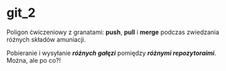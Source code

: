 # git_2

Poligon ćwiczeniowy z granatami: **push**, **pull** i **merge** podczas zwiedzania różnych składów amuniacji.

Pobieranie i wysyłanie ***różnych gałęzi*** pomiędzy ***różnymi repozytoraimi***. Można, ale po co?!
